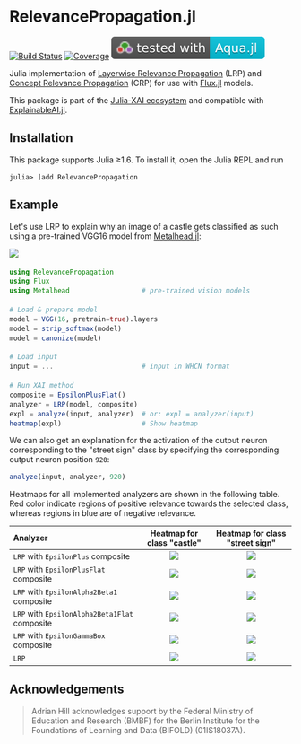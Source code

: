 # RelevancePropagation.jl

[![Build Status](https://github.com/Julia-XAI/RelevancePropagation.jl/actions/workflows/CI.yml/badge.svg?branch=main)](https://github.com/Julia-XAI/RelevancePropagation.jl/actions/workflows/CI.yml?query=branch%3Amain)
[![Coverage](https://codecov.io/gh/Julia-XAI/RelevancePropagation.jl/branch/main/graph/badge.svg)](https://codecov.io/gh/Julia-XAI/RelevancePropagation.jl)
[![Aqua](https://raw.githubusercontent.com/JuliaTesting/Aqua.jl/master/badge.svg)](https://github.com/JuliaTesting/Aqua.jl)

Julia implementation of [Layerwise Relevance Propagation][paper-lrp] (LRP) 
and [Concept Relevance Propagation][paper-crp] (CRP) 
for use with [Flux.jl](https://fluxml.ai) models.

This package is part of the [Julia-XAI ecosystem](https://github.com/Julia-XAI) and compatible with
[ExplainableAI.jl](https://github.com/Julia-XAI/ExplainableAI.jl).

## Installation 
This package supports Julia ≥1.6. To install it, open the Julia REPL and run 
```julia-repl
julia> ]add RelevancePropagation
```

## Example
Let's use LRP to explain why an image of a castle gets classified as such 
using a pre-trained VGG16 model from [Metalhead.jl](https://github.com/FluxML/Metalhead.jl):

![][castle]

```julia
using RelevancePropagation
using Flux
using Metalhead                  # pre-trained vision models

# Load & prepare model
model = VGG(16, pretrain=true).layers
model = strip_softmax(model)
model = canonize(model)

# Load input
input = ...                      # input in WHCN format

# Run XAI method
composite = EpsilonPlusFlat()
analyzer = LRP(model, composite)
expl = analyze(input, analyzer)  # or: expl = analyzer(input)
heatmap(expl)                    # Show heatmap

```

We can also get an explanation for the activation of the output neuron 
corresponding to the "street sign" class by specifying the corresponding output neuron position `920`:

```julia
analyze(input, analyzer, 920) 
```

Heatmaps for all implemented analyzers are shown in the following table. 
Red color indicate regions of positive relevance towards the selected class, 
whereas regions in blue are of negative relevance.

| **Analyzer**                                  | **Heatmap for class "castle"** |**Heatmap for class "street sign"** |
|:--------------------------------------------- |:------------------------------:|:----------------------------------:|
| `LRP` with `EpsilonPlus` composite            | ![][castle-lrp-ep]             | ![][streetsign-lrp-ep]              |
| `LRP` with `EpsilonPlusFlat` composite        | ![][castle-lrp-epf]            | ![][streetsign-lrp-epf]            |
| `LRP` with `EpsilonAlpha2Beta1` composite     | ![][castle-lrp-eab]            | ![][streetsign-lrp-eab]            |
| `LRP` with `EpsilonAlpha2Beta1Flat` composite | ![][castle-lrp-eabf]           | ![][streetsign-lrp-eabf]           |
| `LRP` with `EpsilonGammaBox` composite        | ![][castle-lrp-egb]            | ![][streetsign-lrp-egb]            |
| `LRP`                                         | ![][castle-lrp]                | ![][streetsign-lrp]                |



## Acknowledgements
> Adrian Hill acknowledges support by the Federal Ministry of Education and Research (BMBF) 
> for the Berlin Institute for the Foundations of Learning and Data (BIFOLD) (01IS18037A).

[paper-lrp]: https://journals.plos.org/plosone/article?id=10.1371/journal.pone.0130140
[paper-crp]: https://www.nature.com/articles/s42256-023-00711-8


[castle]: https://raw.githubusercontent.com/Julia-XAI/ExplainableAI.jl/gh-pages/assets/heatmaps/castle.jpg
[castle-lrp]: https://raw.githubusercontent.com/Julia-XAI/ExplainableAI.jl/gh-pages/assets/heatmaps/castle_LRP.png
[castle-lrp-egb]: https://raw.githubusercontent.com/Julia-XAI/ExplainableAI.jl/gh-pages/assets/heatmaps/castle_LRPEpsilonGammaBox.png
[castle-lrp-ep]: https://raw.githubusercontent.com/Julia-XAI/ExplainableAI.jl/gh-pages/assets/heatmaps/castle_LRPEpsilonPlus.png
[castle-lrp-epf]: https://raw.githubusercontent.com/Julia-XAI/ExplainableAI.jl/gh-pages/assets/heatmaps/castle_LRPEpsilonPlusFlat.png
[castle-lrp-eab]: https://raw.githubusercontent.com/Julia-XAI/ExplainableAI.jl/gh-pages/assets/heatmaps/castle_LRPEpsilonAlpha2Beta1.png
[castle-lrp-eabf]: https://raw.githubusercontent.com/Julia-XAI/ExplainableAI.jl/gh-pages/assets/heatmaps/castle_LRPEpsilonAlpha2Beta1Flat.png
[streetsign-lrp]: https://raw.githubusercontent.com/Julia-XAI/ExplainableAI.jl/gh-pages/assets/heatmaps/streetsign_LRP.png
[streetsign-lrp-egb]: https://raw.githubusercontent.com/Julia-XAI/ExplainableAI.jl/gh-pages/assets/heatmaps/streetsign_LRPEpsilonGammaBox.png
[streetsign-lrp-ep]: https://raw.githubusercontent.com/Julia-XAI/ExplainableAI.jl/gh-pages/assets/heatmaps/streetsign_LRPEpsilonPlus.png
[streetsign-lrp-epf]: https://raw.githubusercontent.com/Julia-XAI/ExplainableAI.jl/gh-pages/assets/heatmaps/streetsign_LRPEpsilonPlusFlat.png
[streetsign-lrp-eab]: https://raw.githubusercontent.com/Julia-XAI/ExplainableAI.jl/gh-pages/assets/heatmaps/streetsign_LRPEpsilonAlpha2Beta1.png
[streetsign-lrp-eabf]: https://raw.githubusercontent.com/Julia-XAI/ExplainableAI.jl/gh-pages/assets/heatmaps/streetsign_LRPEpsilonAlpha2Beta1Flat.png